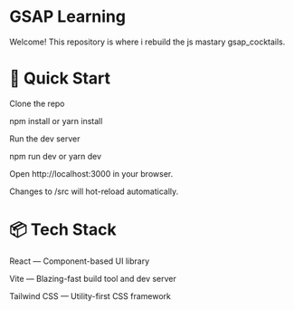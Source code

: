 # GSAP Learning

Welcome! This repository is where i rebuild the js mastary gsap_cocktails.

# 🚀 Quick Start

Clone the repo

npm install or yarn install

Run the dev server

npm run dev or yarn dev

Open http://localhost:3000 in your browser.

Changes to /src will hot-reload automatically.

# 📦 Tech Stack

React — Component-based UI library

Vite — Blazing-fast build tool and dev server

Tailwind CSS — Utility-first CSS framework
